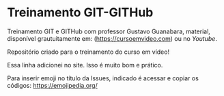 # Treinamento GIT-GITHub
 Treinamento GIT e GITHub com professor Gustavo Guanabara, material, disponível grautuitamente em: (https://cursoemvideo.com) ou no *Youtube*.

Repositório criado para o treinamento do curso em vídeo!

Essa linha adicionei no site. Isso é muito bom e prático.

Para inserir emoji no título da Issues, indicado é acessar e copiar os códigos: 
https://emojipedia.org/
